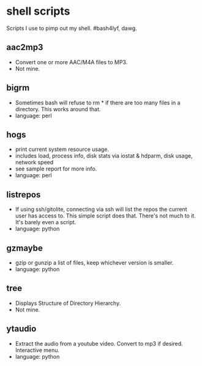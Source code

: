 # shell scripts 
Scripts I use to pimp out my shell. #bash4lyf, dawg. 

## aac2mp3
- Convert one or more AAC/M4A files to MP3.
- Not mine.

## bigrm

- Sometimes bash will refuse to rm * if there are too many files in a directory.  This works around that.
- language: perl

## hogs

- print current system resource usage.
- includes load, process info, disk stats via iostat & hdparm, disk usage, network speed
- see sample report for more info.
- language: perl

## listrepos

- If using ssh/gitolite, connecting via ssh will list the repos the current user has access to. This simple script does that.  There's not much to it. It's barely even a script.
- language: python

## gzmaybe

- gzip or gunzip a list of files, keep whichever version is smaller.
- language: python

## tree

- Displays Structure of Directory Hierarchy.
- Not mine.

## ytaudio
- Extract the audio from a youtube video.  Convert to mp3 if desired.  Interactive menu.
- language: python
